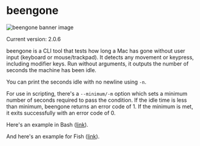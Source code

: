 # beengone


![beengone banner image](https://cdn3.brettterpstra.com/uploads/2024/12/beengone-header-rb.webp)


Current version: 2.0.6

beengone is a CLI tool that tests how long a Mac has gone
without user input (keyboard or mouse/trackpad). It detects
any movement or keypress, including modifier keys. Run
without arguments, it outputs the number of seconds the
machine has been idle.

You can print the seconds idle with no newline using `-n`.

For use in scripting, there's a `--minimum/-m` option which
sets a minimum number of seconds required to pass the
condition. If the idle time is less than minimum, beengone
returns an error code of 1. If the minimum is met, it exits
successfully with an error code of 0.

Here's an example in Bash ([link](https://gist.github.com/ttscoff/57c9c73ac665f2074f649ff1fa205330)).



And here's an example for Fish ([link](https://gist.github.com/ttscoff/8079c8776e8f5e1f32610ba5c4992a6c)).



